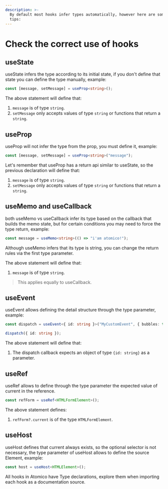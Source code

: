 ```yaml
---
description: >-
  By default most hooks infer types automatically, however here are some typing
  tips:
---
```


# Check the correct use of hooks

## useState

useState infers the type according to its initial state, if you don't define that state you can define the type manually, example:

```typescript
const [message, setMessage] = useProp<string>();
```

The above statement will define that:

1. `message` is of type `string`.
2. `setMessage` only accepts values of type `string` or functions that return a `string`.

## useProp

useProp will not infer the type from the prop, you must define it, example:

```typescript
const [message, setMessage] = useProp<string>("message");
```

Let's remember that useProp has a return api similar to useState, so the previous declaration will define that:

1. `message` is of type `string`.
2. `setMessage` only accepts values of type `string` or functions that return a `string`.

## useMemo and useCallback

both useMemo vs useCallback infer its type based on the callback that builds the memo state, but for certain conditions you may need to force the type return, example:

```typescript
const message = useMemo<string>(() => "i'am atomico!");
```

Although useMemo infers that its type is string, you can change the return rules via the first type parameter.

The above statement will define that:

1. `message` is of type `string`.

> This applies equally to useCallback.

## useEvent

useEvent allows defining the detail structure through the type parameter, example:

```typescript
const dispatch = useEvent<{ id: string }>("MyCustomEvent", { bubbles: true });

dispatch({ id: string });
```

The above statement will define that:

1. The dispatch callback expects an object of type `{id: string}` as a parameter.

## useRef

useRef allows to define through the type parameter the expected value of current in the reference.

```typescript
const refForm = useRef<HTMLFormElement>();
```

The above statement defines:

1. `refForm?.current` is of the type `HTMLFormElement`.

## useHost

useHost defines that current always exists, so the optional selector is not necessary, the type parameter of useHost allows to define the source Element, example:

```typescript
const host = useHost<HTMLElement>();
```

All hooks in Atomico have Type declarations, explore them when importing each hook as a documentation source.

